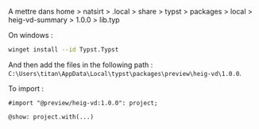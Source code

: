 A mettre dans home > natsirt > .local > share > typst > packages > local > heig-vd-summary > 1.0.0 > lib.typ

On windows : 

```bash
winget install --id Typst.Typst
```

And then add the files in the following path : `C:\Users\titan\AppData\Local\typst\packages\preview\heig-vd\1.0.0`.

To import : 

```
#import "@preview/heig-vd:1.0.0": project;

@show: project.with(...)
```
